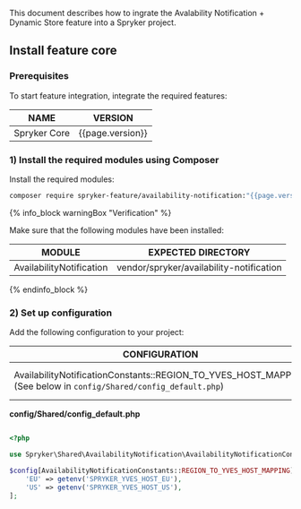 
This document describes how to ingrate the Avalability Notification + Dynamic Store feature into a Spryker project.

## Install feature core

### Prerequisites

To start feature integration, integrate the required features:

| NAME | VERSION |
| --- | --- |
| Spryker Core | {{page.version}} |


### 1) Install the required modules using Composer

Install the required modules:

```bash
composer require spryker-feature/availability-notification:"{{page.version}}" --update-with-dependencies
```

{% info_block warningBox "Verification" %}

Make sure that the following modules have been installed:

| MODULE | EXPECTED DIRECTORY |
| --- | --- |
| AvailabilityNotification | vendor/spryker/availability-notification |


{% endinfo_block %}

### 2) Set up configuration

Add the following configuration to your project:

| CONFIGURATION  | SPECIFICATION | NAMESPACE |
| --- | --- | --- |
| AvailabilityNotificationConstants::REGION_TO_YVES_HOST_MAPPING (See below in `config/Shared/config_default.php`) | Defines regions to Yves host mapping. | - |


**config/Shared/config_default.php**

```php

<?php

use Spryker\Shared\AvailabilityNotification\AvailabilityNotificationConstants;

$config[AvailabilityNotificationConstants::REGION_TO_YVES_HOST_MAPPING] = [
    'EU' => getenv('SPRYKER_YVES_HOST_EU'),
    'US' => getenv('SPRYKER_YVES_HOST_US'),
];

```
